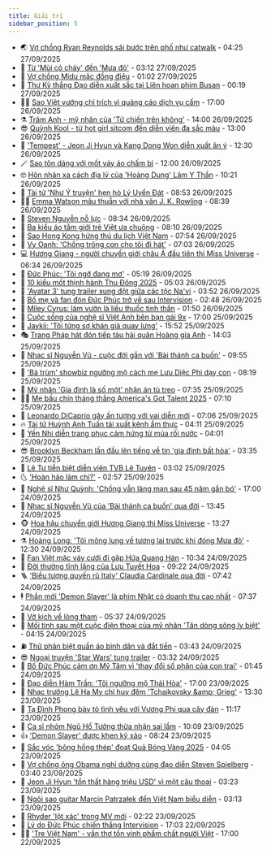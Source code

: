 ```yaml
---
title: Giải trí
sidebar_position: 5
---
```


<!-- vnexpress-giai-tri:START -->
- 🌏 [Vợ chồng Ryan Reynolds sải bước trên phố như catwalk](https://vnexpress.net/vo-chong-ryan-reynolds-sai-buoc-tren-pho-nhu-catwalk-4944317.html) - 04:25 27/09/2025
- 💫 [Từ &#39;Mùi cỏ cháy&#39; đến &#39;Mưa đỏ&#39;](https://vnexpress.net/tu-mui-co-chay-den-mua-do-4941134.html) - 03:12 27/09/2025
- 🌮 [Vợ chồng Midu mặc đồng điệu](https://vnexpress.net/vo-chong-midu-mac-dong-dieu-4944135.html) - 01:02 27/09/2025
- 🧠 [Thư Kỳ thắng Đạo diễn xuất sắc tại Liên hoan phim Busan](https://vnexpress.net/thu-ky-thang-dao-dien-xuat-sac-tai-lien-hoan-phim-busan-4944238.html) - 00:19 27/09/2025
- 👨‍🏫 [Sao Việt vướng chỉ trích vì quảng cáo dịch vụ cấm](https://vnexpress.net/sao-viet-vuong-chi-trich-vi-quang-cao-dich-vu-cam-4942915.html) - 17:00 26/09/2025
- ⚗️ [Trâm Anh - mỹ nhân của &#39;Tử chiến trên không&#39;](https://vnexpress.net/tram-anh-my-nhan-cua-tu-chien-tren-khong-4944138.html) - 14:00 26/09/2025
- 😎 [Quỳnh Kool - từ hot girl sitcom đến diễn viên đa sắc màu](https://vnexpress.net/quynh-kool-tu-hot-girl-sitcom-den-dien-vien-da-sac-mau-4943673.html) - 13:00 26/09/2025
- 🫣 [&#39;Tempest&#39; - Jeon Ji Hyun và Kang Dong Won diễn xuất ăn ý](https://vnexpress.net/giai-tri/phim/thu-vien-phim/tempest-839) - 12:30 26/09/2025
- 🪄 [Sao tôn dáng với mốt váy áo chấm bi](https://vnexpress.net/sao-ton-dang-voi-mot-vay-ao-cham-bi-4940696.html) - 12:00 26/09/2025
- 🤓 [Hôn nhân xa cách địa lý của &#39;Hoàng Dung&#39; Lâm Y Thần](https://vnexpress.net/hon-nhan-xa-cach-dia-ly-cua-hoang-dung-lam-y-than-4944151.html) - 10:21 26/09/2025
- 🫶 [Tài tử &#39;Như Ý truyện&#39; hẹn hò Lý Uyển Đát](https://vnexpress.net/tai-tu-nhu-y-truyen-hen-ho-ly-uyen-dat-4944080.html) - 08:53 26/09/2025
- 🧑‍🏫 [Emma Watson mâu thuẫn với nhà văn J. K. Rowling](https://vnexpress.net/emma-watson-mau-thuan-voi-nha-van-j-k-rowling-4943893.html) - 08:39 26/09/2025
- 🦄 [Steven Nguyễn nỗ lực](https://vnexpress.net/steven-nguyen-no-luc-4942790.html) - 08:34 26/09/2025
- 💫 [Ba kiểu áo tắm giới trẻ Việt ưa chuộng](https://vnexpress.net/ba-kieu-ao-tam-gioi-tre-viet-ua-chuong-4885486.html) - 08:10 26/09/2025
- 🎊 [Sao Hong Kong hứng thú du lịch Việt Nam](https://vnexpress.net/sao-hong-kong-hung-thu-du-lich-viet-nam-4943991.html) - 07:54 26/09/2025
- 👹 [Vy Oanh: &#39;Chồng trông con cho tôi đi hát&#39;](https://vnexpress.net/vy-oanh-chong-trong-con-cho-toi-di-hat-4943845.html) - 07:03 26/09/2025
- 💻 [Hương Giang - người chuyển giới châu Á đầu tiên thi Miss Universe](https://vnexpress.net/huong-giang-nguoi-chuyen-gioi-chau-a-dau-tien-thi-miss-universe-4943609.html) - 06:34 26/09/2025
- 🤡 [Đức Phúc: &#39;Tôi ngỡ đang mơ&#39;](https://vnexpress.net/duc-phuc-toi-ngo-dang-mo-4943934.html) - 05:19 26/09/2025
- 🥰 [10 kiểu mốt thịnh hành Thu Đông 2025](https://vnexpress.net/10-kieu-mot-thinh-hanh-thu-dong-2025-4928748.html) - 05:03 26/09/2025
- 🚀 [&#39;Avatar 3&#39; tung trailer xung đột giữa các tộc Na&#39;vi](https://vnexpress.net/avatar-3-tung-trailer-xung-dot-giua-cac-toc-na-vi-4943814.html) - 03:52 26/09/2025
- 📝 [Bố mẹ và fan đón Đức Phúc trở về sau Intervision](https://vnexpress.net/bo-me-va-fan-don-duc-phuc-tro-ve-sau-intervision-4943862.html) - 02:48 26/09/2025
- 🐲 [Miley Cyrus: làm vườn là liều thuốc tinh thần](https://vnexpress.net/miley-cyrus-lam-vuon-la-lieu-thuoc-tinh-than-4942465.html) - 01:50 26/09/2025
- 🎃 [Cuộc sống của nghệ sĩ Việt Anh bên bạn gái 9x](https://vnexpress.net/cuoc-song-cua-nghe-si-viet-anh-ben-ban-gai-9x-4943578.html) - 17:00 25/09/2025
- 🤠 [Jaykii: &#39;Tôi từng sợ khán giả quay lưng&#39;](https://vnexpress.net/jaykii-toi-tung-so-khan-gia-quay-lung-4943736.html) - 15:52 25/09/2025
- 🎭 [Trang Pháp hát đón tiếp tàu hải quân Hoàng gia Anh](https://vnexpress.net/trang-phap-hat-don-tiep-tau-hai-quan-hoang-gia-anh-4943619.html) - 14:03 25/09/2025
- 🧰 [Nhạc sĩ Nguyễn Vũ - cuộc đời gắn với &#39;Bài thánh ca buồn&#39;](https://vnexpress.net/nhac-si-nguyen-vu-cuoc-doi-gan-voi-bai-thanh-ca-buon-4943602.html) - 09:55 25/09/2025
- 🦍 [&#39;Bà trùm&#39; showbiz ngưỡng mộ cách mẹ Lưu Diệc Phi dạy con](https://vnexpress.net/ba-trum-showbiz-nguong-mo-cach-me-luu-diec-phi-day-con-4943504.html) - 08:19 25/09/2025
- 🌝 [Mỹ nhân &#39;Gia đình là số một&#39; nhận án tù treo](https://vnexpress.net/my-nhan-gia-dinh-la-so-mot-nhan-an-tu-treo-4943599.html) - 07:35 25/09/2025
- 🧑‍💻 [Mẹ bầu chín tháng thắng America&#39;s Got Talent 2025](https://vnexpress.net/me-bau-chin-thang-thang-america-s-got-talent-2025-4943447.html) - 07:10 25/09/2025
- 🥸 [Leonardo DiCaprio gây ấn tượng với vai diễn mới](https://vnexpress.net/leonardo-dicaprio-gay-an-tuong-voi-vai-dien-moi-4943394.html) - 07:06 25/09/2025
- 🔥 [Tài tử Huỳnh Anh Tuấn tái xuất kênh ẩm thực](https://vnexpress.net/tai-tu-huynh-anh-tuan-tai-xuat-kenh-am-thuc-4941778.html) - 04:11 25/09/2025
- 🐎 [Yến Nhi diễn trang phục cảm hứng từ múa rối nước](https://vnexpress.net/yen-nhi-dien-trang-phuc-cam-hung-tu-mua-roi-nuoc-4943412.html) - 04:01 25/09/2025
- 😎 [Brooklyn Beckham lần đầu lên tiếng về tin &#39;gia đình bất hòa&#39;](https://vnexpress.net/brooklyn-beckham-lan-dau-len-tieng-ve-tin-gia-dinh-bat-hoa-4943373.html) - 03:35 25/09/2025
- 🦄 [Lê Tư tiễn biệt diễn viên TVB Lê Tuyên](https://vnexpress.net/le-tu-tien-biet-dien-vien-tvb-le-tuyen-4943435.html) - 03:02 25/09/2025
- 🌜 [&#39;Hoàn hảo làm chi?&#39;](https://vnexpress.net/hoan-hao-lam-chi-4942458.html) - 02:57 25/09/2025
- 🚦 [Nghệ sĩ Như Quỳnh: &#39;Chồng vẫn lãng mạn sau 45 năm gắn bó&#39;](https://vnexpress.net/nghe-si-nhu-quynh-chong-van-lang-man-sau-45-nam-gan-bo-4940363.html) - 17:00 24/09/2025
- 🧐 [Nhạc sĩ Nguyễn Vũ của &#39;Bài thánh ca buồn&#39; qua đời](https://vnexpress.net/nhac-si-nguyen-vu-cua-bai-thanh-ca-buon-qua-doi-4943291.html) - 13:45 24/09/2025
- 🐵 [Hoa hậu chuyển giới Hương Giang thi Miss Universe](https://vnexpress.net/hoa-hau-chuyen-gioi-huong-giang-thi-miss-universe-4943281.html) - 13:27 24/09/2025
- ⚗️ [Hoàng Long: &#39;Tôi mông lung về tương lai trước khi đóng Mưa đỏ&#39;](https://vnexpress.net/hoang-long-toi-mong-lung-ve-tuong-lai-truoc-khi-dong-mua-do-4942241.html) - 12:30 24/09/2025
- 👺 [Fan Việt mặc váy cưới đi gặp Hứa Quang Hán](https://vnexpress.net/fan-viet-mac-vay-cuoi-di-gap-hua-quang-han-4943239.html) - 10:34 24/09/2025
- 🌊 [Đời thường tĩnh lặng của Lưu Tuyết Hoa](https://vnexpress.net/doi-thuong-tinh-lang-cua-luu-tuyet-hoa-4943077.html) - 09:22 24/09/2025
- 🪜 [&#39;Biểu tượng quyến rũ Italy&#39; Claudia Cardinale qua đời](https://vnexpress.net/bieu-tuong-quyen-ru-italy-claudia-cardinale-qua-doi-4943027.html) - 07:42 24/09/2025
- 🕴 [Phần mới &#39;Demon Slayer&#39; là phim Nhật có doanh thu cao nhất](https://vnexpress.net/phan-moi-demon-slayer-la-phim-nhat-co-doanh-thu-cao-nhat-4942980.html) - 07:37 24/09/2025
- 💃 [Vở kịch về lòng tham](https://vnexpress.net/vo-kich-ve-long-tham-4942789.html) - 05:37 24/09/2025
- 🦄 [Mối tình sau một cuộc điện thoại của mỹ nhân &#39;Tân dòng sông ly biệt&#39;](https://vnexpress.net/moi-tinh-sau-mot-cuoc-dien-thoai-cua-my-nhan-tan-dong-song-ly-biet-4942955.html) - 04:15 24/09/2025
- ⛽️ [Thử phân biệt quần áo bình dân và đắt tiền](https://vnexpress.net/thu-phan-biet-quan-ao-binh-dan-va-dat-tien-4942667.html) - 03:43 24/09/2025
- 😎 [Ngoại truyện &#39;Star Wars&#39; tung trailer](https://vnexpress.net/ngoai-truyen-star-wars-tung-trailer-4942365.html) - 03:32 24/09/2025
- 🌊 [Bố Đức Phúc cảm ơn Mỹ Tâm vì &#39;thay đổi số phận của con trai&#39;](https://vnexpress.net/bo-duc-phuc-cam-on-my-tam-vi-thay-doi-so-phan-cua-con-trai-4942836.html) - 01:45 24/09/2025
- 🐲 [Đạo diễn Hàm Trần: &#39;Tôi ngưỡng mộ Thái Hòa&#39;](https://vnexpress.net/dao-dien-ham-tran-toi-nguong-mo-thai-hoa-4939370.html) - 17:00 23/09/2025
- 💂 [Nhạc trưởng Lê Ha My chỉ huy đêm &#39;Tchaikovsky &amp;amp; Grieg&#39;](https://vnexpress.net/nhac-truong-le-ha-my-chi-huy-dem-tchaikovsky-grieg-4942100.html) - 13:30 23/09/2025
- 🙉 [Tạ Đình Phong bày tỏ tình yêu với Vương Phi qua cây đàn](https://vnexpress.net/ta-dinh-phong-bay-to-tinh-yeu-voi-vuong-phi-qua-cay-dan-4942678.html) - 11:17 23/09/2025
- 💪 [Ca sĩ nhóm Ngũ Hổ Tướng thừa nhận sai lầm](https://vnexpress.net/ca-si-nhom-ngu-ho-tuong-thua-nhan-sai-lam-4942597.html) - 10:09 23/09/2025
- 👍 [&#39;Demon Slayer&#39; được khen kỹ xảo](https://vnexpress.net/giai-tri/phim/thu-vien-phim/demon-slayer-kimetsu-no-yaiba-infinity-castle-832) - 08:24 23/09/2025
- 💪 [Sắc vóc &#39;bông hồng thép&#39; đoạt Quả Bóng Vàng 2025](https://vnexpress.net/sac-voc-bong-hong-thep-doat-qua-bong-vang-2025-4942427.html) - 04:05 23/09/2025
- 💄 [Vợ chồng ông Obama nghỉ dưỡng cùng đạo diễn Steven Spielberg](https://vnexpress.net/vo-chong-ong-obama-nghi-duong-cung-dao-dien-steven-spielberg-4942362.html) - 03:40 23/09/2025
- 🦩 [Jeon Ji Hyun &#39;tổn thất hàng triệu USD&#39; vì một câu thoại](https://vnexpress.net/jeon-ji-hyun-ton-that-hang-trieu-usd-vi-mot-cau-thoai-4942390.html) - 03:23 23/09/2025
- 🥸 [Ngôi sao guitar Marcin Patrzałek đến Việt Nam biểu diễn](https://vnexpress.net/ngoi-sao-guitar-marcin-patrza-ek-den-viet-nam-bieu-dien-4941150.html) - 03:13 23/09/2025
- 🧰 [Rhyder &#39;lột xác&#39; trong MV mới](https://vnexpress.net/rhyder-lot-xac-trong-mv-moi-4941054.html) - 02:22 23/09/2025
- 💼 [Lý do Đức Phúc chiến thắng Intervision](https://vnexpress.net/ly-do-duc-phuc-chien-thang-intervision-4942010.html) - 17:03 22/09/2025
- 🧑‍💻 [&#39;Tre Việt Nam&#39; - vần thơ tôn vinh phẩm chất người Việt](https://vnexpress.net/tre-viet-nam-van-tho-ton-vinh-pham-chat-nguoi-viet-4942009.html) - 17:00 22/09/2025<!-- vnexpress-giai-tri:END -->
